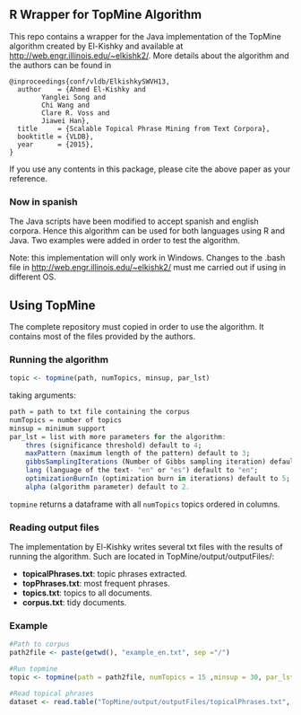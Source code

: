 ## R Wrapper for TopMine Algorithm

This repo contains a wrapper for the Java implementation of the TopMine algorithm created by El-Kishky and available at http://web.engr.illinois.edu/~elkishk2/. More details about the algorithm and the authors can be found in 

```
@inproceedings{conf/vldb/ElkishkySWVH13,
  author    = {Ahmed El-Kishky and
		Yanglei Song and
		Chi Wang and
		Clare R. Voss and
		Jiawei Han},
  title     = {Scalable Topical Phrase Mining from Text Corpora},
  booktitle = {VLDB},
  year      = {2015},
}
```

If you use any contents in this package, please cite the above paper as your reference.

### Now in spanish

The Java scripts have been modified to accept spanish and english corpora. Hence this algorithm can be used for both languages using R and Java. Two examples were added in order to test the algorithm.

Note: this implementation will only work in Windows. Changes to the .bash file in http://web.engr.illinois.edu/~elkishk2/ must me carried out if using in different OS.

## Using TopMine

The complete repository must copied in order to use the algorithm. It contains most of the files provided by the authors.


### Running the algorithm

```r
topic <- topmine(path, numTopics, minsup, par_lst)
```

taking arguments:

```r
path = path to txt file containing the corpus
numTopics = number of topics
minsup = minimum support
par_lst = list with more parameters for the algorithm: 
	thres (significance threshold) default to 4; 
	maxPattern (maximum length of the pattern) default to 3; 
	gibbsSamplingIterations (Number of Gibbs sampling iteration) default to 1000; 
	lang (language of the text- "en" or "es") default to "en"; 
	optimizationBurnIn (optimization burn in iterations) default to 5; 
	alpha (algorithm parameter) default to 2.
```

`topmine` returns a dataframe with all `numTopics` topics ordered in columns.

### Reading output files

The implementation by El-Kishky writes several txt files with the results of running the algorithm. Such are located in TopMine/output/outputFiles/:

* **topicalPhrases.txt**: topic phrases extracted.
* **topPhrases.txt**: most frequent phrases.
* **topics.txt**: topics to all documents.
* **corpus.txt**: tidy documents.

### Example

```r
#Path to corpus
path2file <- paste(getwd(), "example_en.txt", sep ="/")

#Run topmine
topic <- topmine(path = path2file, numTopics = 15 ,minsup = 30, par_lst = list(lang = "en"))

#Read topical phrases
dataset <- read.table("TopMine/output/outputFiles/topicalPhrases.txt", header = F, sep = "\t")

```